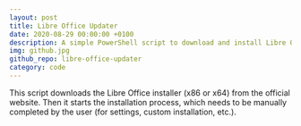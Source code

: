 ```yaml
---
layout: post
title: Libre Office Updater
date: 2020-08-29 00:00:00 +0100
description: A simple PowerShell script to download and install Libre Office.
img: github.jpg
github_repo: libre-office-updater
category: code
---
```

This script downloads the Libre Office installer (x86 or x64) from the official website. Then it starts the installation process, which needs to be manually completed by the user (for settings, custom installation, etc.).